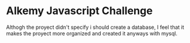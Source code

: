 # Alkemy Javascript Challenge

Althogh the proyect didn't specify i should create a database, I feel that it makes the proyect more organized and created it anyways with mysql.
